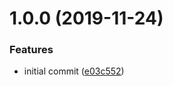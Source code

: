 # 1.0.0 (2019-11-24)


### Features

* initial commit ([e03c552](https://github.com/ryaninvents/nearley-tpl/commit/e03c552d04a9609da408d4e60c85cb7555fc3cac))
